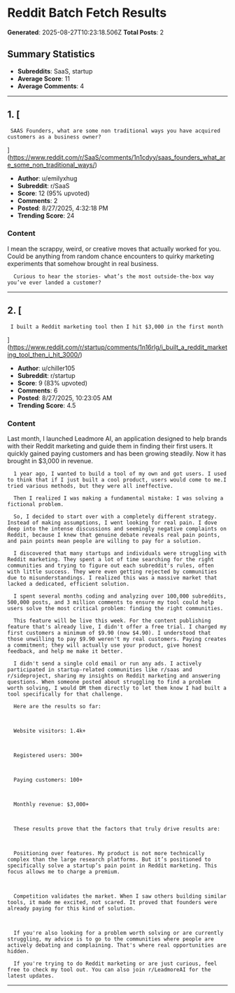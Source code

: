# Reddit Batch Fetch Results

**Generated**: 2025-08-27T10:23:18.506Z
**Total Posts**: 2

## Summary Statistics

- **Subreddits**: SaaS, startup
- **Average Score**: 11
- **Average Comments**: 4

---

## 1. [
     SAAS Founders, what are some non traditional ways you have acquired customers as a business owner? 
  ](https://www.reddit.com/r/SaaS/comments/1n1cdyy/saas_founders_what_are_some_non_traditional_ways/)

- **Author**: u/emilyxhug
- **Subreddit**: r/SaaS
- **Score**: 12 (95% upvoted)
- **Comments**: 2
- **Posted**: 8/27/2025, 4:32:18 PM
- **Trending Score**: 24

### Content

I mean the scrappy, weird, or creative moves that actually worked for you. Could be anything from random chance encounters to quirky marketing experiments that somehow brought in real business.
    
      Curious to hear the stories- what’s the most outside-the-box way you’ve ever landed a customer?

---

## 2. [
     I built a Reddit marketing tool then I hit $3,000 in the first month 
  ](https://www.reddit.com/r/startup/comments/1n16rlg/i_built_a_reddit_marketing_tool_then_i_hit_3000/)

- **Author**: u/chiller105
- **Subreddit**: r/startup
- **Score**: 9 (83% upvoted)
- **Comments**: 6
- **Posted**: 8/27/2025, 10:23:05 AM
- **Trending Score**: 4.5

### Content

Last month, I launched Leadmore AI, an application designed to help brands with their Reddit marketing and guide them in finding their first users. It quickly gained paying customers and has been growing steadily. Now it has brought in $3,000 in revenue.
    
      1 year ago, I wanted to build a tool of my own and got users. I used to think that if I just built a cool product, users would come to me.I tried various methods, but they were all ineffective.
    
      Then I realized I was making a fundamental mistake: I was solving a fictional problem.
    
      So, I decided to start over with a completely different strategy. Instead of making assumptions, I went looking for real pain. I dove deep into the intense discussions and seemingly negative complaints on Reddit, because I knew that genuine debate reveals real pain points, and pain points mean people are willing to pay for a solution.
    
      I discovered that many startups and individuals were struggling with Reddit marketing. They spent a lot of time searching for the right communities and trying to figure out each subreddit's rules, often with little success. They were even getting rejected by communities due to misunderstandings. I realized this was a massive market that lacked a dedicated, efficient solution.
    
      I spent several months coding and analyzing over 100,000 subreddits, 500,000 posts, and 3 million comments to ensure my tool could help users solve the most critical problem: finding the right communities.
    
      This feature will be live this week. For the content publishing feature that's already live, I didn't offer a free trial. I charged my first customers a minimum of $9.90 (now $4.90). I understood that those unwilling to pay $9.90 weren't my real customers. Paying creates a commitment; they will actually use your product, give honest feedback, and help me make it better.
    
      I didn't send a single cold email or run any ads. I actively participated in startup-related communities like r/saas and r/sideproject, sharing my insights on Reddit marketing and answering questions. When someone posted about struggling to find a problem worth solving, I would DM them directly to let them know I had built a tool specifically for that challenge.
    
      Here are the results so far:
    
        
      
      Website visitors: 1.4k+
    
    
      
      Registered users: 300+
    
    
      
      Paying customers: 100+
    
    
      
      Monthly revenue: $3,000+
    
    
      
      These results prove that the factors that truly drive results are:
    
        
      
      Positioning over features. My product is not more technically complex than the large research platforms. But it’s positioned to specifically solve a startup’s pain point in Reddit marketing. This focus allows me to charge a premium.
    
    
      
      Competition validates the market. When I saw others building similar tools, it made me excited, not scared. It proved that founders were already paying for this kind of solution.
    
    
      
      If you're also looking for a problem worth solving or are currently struggling, my advice is to go to the communities where people are actively debating and complaining. That's where real opportunities are hidden.
    
      If you're trying to do Reddit marketing or are just curious, feel free to check my tool out. You can also join r/LeadmoreAI for the latest updates.

---

